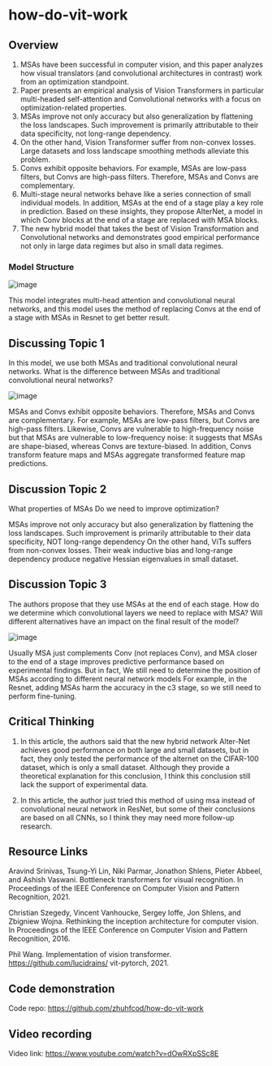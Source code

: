 # how-do-vit-work

## Overview

1.	MSAs have been successful in computer vision, and this paper analyzes how visual translators (and convolutional architectures in contrast) work from an optimization standpoint.
2.	Paper presents an empirical analysis of Vision Transformers in particular multi-headed self-attention and Convolutional networks with a focus on optimization-related properties.
3.	MSAs improve not only accuracy but also generalization by flattening the loss landscapes. Such improvement is primarily attributable to their data specificity, not long-range dependency.
4.	On the other hand, Vision Transformer suffer from non-convex losses. Large datasets and loss landscape smoothing methods alleviate this problem.
5.	Convs exhibit opposite behaviors. For example, MSAs are low-pass filters, but Convs are high-pass filters. Therefore, MSAs and Convs are complementary.
6.	Multi-stage neural networks behave like a series connection of small individual models. In addition, MSAs at the end of a stage play a key role in prediction. Based on these insights, they propose AlterNet, a model in which Conv blocks at the end of a stage are replaced with MSA blocks.
7.	The new hybrid model that takes the best of Vision Transformation and Convolutional networks and demonstrates good empirical performance not only in large data regimes but also in small data regimes.

### Model Structure

![image](https://user-images.githubusercontent.com/69946337/161376973-e1303efe-4615-47ad-abd3-437b226cf3e9.png)

This model integrates multi-head attention and convolutional neural networks, and this model uses the method of replacing Convs at the end of a stage with MSAs in Resnet to get better result.

## Discussing Topic 1

In this model, we use both MSAs and traditional convolutional neural networks. What is the difference between MSAs and traditional  convolutional neural networks?

![image](https://user-images.githubusercontent.com/69946337/161379157-e2723dd3-bb5b-4a89-9d1a-968f4e563c70.png)

MSAs and Convs exhibit opposite behaviors. Therefore, MSAs and Convs are complementary. For example, MSAs are low-pass filters, but Convs are high-pass filters. Likewise, Convs are vulnerable to high-frequency noise but that MSAs are vulnerable to low-frequency noise: it suggests that MSAs are shape-biased, whereas Convs are texture-biased. In addition, Convs transform feature maps and MSAs aggregate transformed feature map predictions.

## Discussion Topic 2

What properties of MSAs Do we need to improve optimization?

MSAs improve not only accuracy but also generalization by flattening the loss landscapes. Such improvement is primarily attributable to their data specificity, NOT long-range dependency On the other hand, ViTs suffers from non-convex losses. Their weak inductive bias and long-range dependency produce negative Hessian eigenvalues in small dataset.


## Discussion Topic 3

The authors propose that they use MSAs at the end of each stage. How do we determine which convolutional layers we need to replace with MSA? Will different alternatives have an impact on the final result of the model?

![image](https://user-images.githubusercontent.com/69946337/161379249-d9456d89-2864-4b8b-90fd-389812479aca.png)

Usually MSA just complements Conv (not replaces Conv), and MSA closer to the end of a stage improves predictive performance based on experimental findings. 
But in fact, We still need to determine the position of MSAs according to different neural network models For example, in the Resnet, adding MSAs harm the accuracy in the c3 stage, so we still need to perform fine-tuning.

## Critical Thinking 

1. In this article, the authors said that the new hybrid network Alter-Net achieves good performance on both large and small datasets, but in fact, they only tested the performance of the alternet on the CIFAR-100 dataset, which is only a small dataset. Although they provide a theoretical explanation for this conclusion, I think this conclusion still lack the support of experimental data.

2. In this article, the author just tried this method of using msa instead of convolutional neural network in ResNet, but some of their conclusions are based on all CNNs, so I think they may need more follow-up research.

## Resource Links

Aravind Srinivas, Tsung-Yi Lin, Niki Parmar, Jonathon Shlens, Pieter Abbeel, and Ashish Vaswani. Bottleneck transformers for visual recognition. In Proceedings of the IEEE Conference on Computer Vision and Pattern Recognition, 2021.

Christian Szegedy, Vincent Vanhoucke, Sergey Ioffe, Jon Shlens, and Zbigniew Wojna. Rethinking the inception architecture for computer vision. In Proceedings of the IEEE Conference on Computer Vision and Pattern Recognition, 2016.

Phil Wang. Implementation of vision transformer. https://github.com/lucidrains/ vit-pytorch, 2021.


## Code demonstration

Code repo: https://github.com/zhuhfcod/how-do-vit-work

## Video recording

Video link: https://www.youtube.com/watch?v=dOwRXpSSc8E


